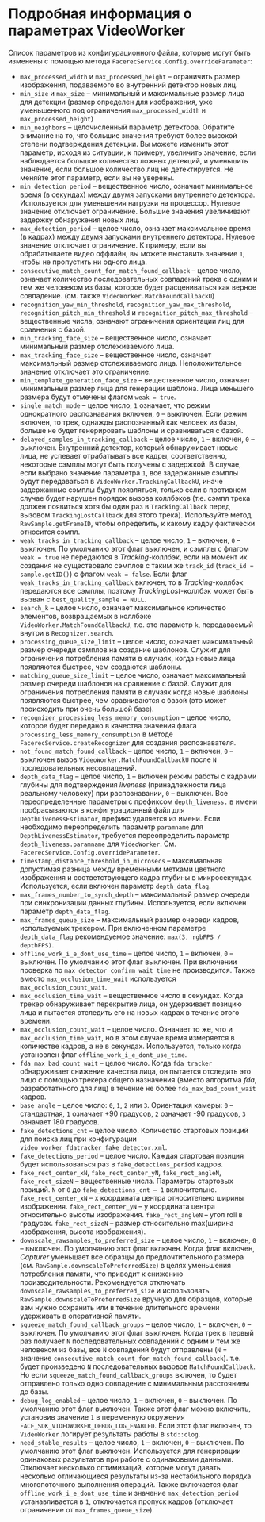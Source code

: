 # Подробная информация о параметрах VideoWorker 

Список параметров из конфигурационного файла, которые могут быть изменены с помощью метода `FacerecService.Config.overrideParameter`:

* `max_processed_width` и `max_processed_height` – ограничить размер изображения, подаваемого во внутренний детектор новых лиц.
* `min_size` и `max_size` – минимальный и максимальные размер лица для детекции (размер определен для изображения, уже уменьшенного под ограничения `max_processed_width` и `max_processed_height`)
* `min_neighbors` – целочисленный параметр детектора. Обратите внимание на то, что большие значения требуют более высокой степени подтверждения детекции. Вы можете изменить этот параметр, исходя из ситуации, к примеру, увеличить значение, если наблюдается большое количество ложных детекций, и уменьшить значение, если большое количество лиц не детектируется. Не меняйте этот параметр, если вы не уверены.
* `min_detection_period` – вещественное число, означает минимальное время (в секундах) между двумя запусками внутреннего детектора. Используется для уменьшения нагрузки на процессор. Нулевое значение отключает ограничение. Большие значения увеличивают задержку обнаружения новых лиц.
* `max_detection_period` – целое число, означает максимальное время (в кадрах) между двумя запусками внутреннего детектора. Нулевое значение отключает ограничение. К примеру, если вы обрабатываете видео оффлайн, вы можете выставить значение `1`, чтобы не пропустить ни одного лица.
* `consecutive_match_count_for_match_found_callback` – целое число, означает количество последовательных совпадений трека с одним и тем же человеком из базы, которое будет расцениваться как верное совпадение. (см. также `VideoWorker.MatchFoundCallbackU`)
* `recognition_yaw_min_threshold`, `recognition_yaw_max_threshold`, `recognition_pitch_min_threshold` и `recognition_pitch_max_threshold` – вещественные числа, означают ограничения ориентации лиц для сравнения с базой.
* `min_tracking_face_size` – вещественное число, означает минимальный размер отслеживаемого лица.
* `max_tracking_face_size` – вещественное число, означает максимальный размер отслеживаемого лица. Неположительное значение отключает это ограничение.
* `min_template_generation_face_size` – вещественное число, означает минимальный размер лица для генерации шаблона. Лица меньшего размера будут отмечены флагом `weak = true`.
* `single_match_mode` – целое число, `1` означает, что режим однократного распознавания включен, `0` – выключен. Если режим включен, то трек, однажды распознанный как человек из базы, больше не будет генерировать шаблоны и сравниваться с базой.
* `delayed_samples_in_tracking_callback` – целое число, `1` – включен, `0` – выключен. Внутренний детектор, который обнаруживает новые лица, не успевает отрабатывать все кадры, соответственно, некоторые сэмплы могут быть получены с задержкой. В случае, если выбрано значение параметра `1`, все задержанные сэмплы будут передаваться в `VideoWorker.TrackingCallbackU`, иначе задержанные сэмплы будут появляться, только если в противном случае будет нарушен порядок вызова коллбэков (т.е. сэмпл трека должен появиться хотя бы один раз в `TrackingCallback` перед вызовом `TrackingLostCallback` для этого трека). Используйте метод `RawSample.getFrameID`, чтобы определить, к какому кадру фактически относится сэмпл.
* `weak_tracks_in_tracking_callback` – целое число, `1` – включен, `0` – выключен. По умолчанию этот флаг выключен, и сэмплы с флагом `weak = true` не передаются в *Tracking*-коллбэк, если на момент их создания не существовало сэмплов с таким же `track_id` (`track_id = sample.getID()`) с флагом `weak = false`. Если флаг `weak_tracks_in_tracking_callback` включен, то в *Tracking*-коллбэк передаются все сэмплы, поэтому *TrackingLost*-коллбэк может быть вызван с `best_quality_sample = NULL`.
* `search_k` – целое число, означает максимальное количество элементов, возвращаемых в коллбэке `VideoWorker.MatchFoundCallbackU`, т.е. это параметр `k`, передаваемый внутри в `Recognizer.search`.
* `processing_queue_size_limit` – целое число, означает максимальный размер очереди сэмплов на создание шаблонов. Служит для ограничения потребления памяти в случаях, когда новые лица появляются быстрее, чем создаются шаблоны.
* `matching_queue_size_limit` – целое число, означает максимальный размер очереди шаблонов на сравнение с базой. Служит для ограничения потребления памяти в случаях когда новые шаблоны появляются быстрее, чем сравниваются с базой (это может происходить при очень большой базе).
* `recognizer_processing_less_memory_consumption` – целое число, которое будет передано в качества значения флага `processing_less_memory_consumption` в методе `FacerecService.createRecognizer` для создания распознавателя.
* `not_found_match_found_callback` – целое число, `1` – включен, `0` – выключен вызов `VideoWorker.MatchFoundCallbackU` после `N` последовательных несовпадений.
* `depth_data_flag` – целое число, `1` – включен режим работы с кадрами глубины для подтверждения *liveness* (принадлежности лица реальному человеку) при распознавании, `0` – выключен. Все переопределенные параметры с префиксом `depth_liveness.` в имени пробрасываются в конфигурационный файл для `DepthLivenessEstimator`, префикс удаляется из имени. Если необходимо переопределить параметр `paramname` для `DepthLivenessEstimator`, требуется переопределить параметр `depth_liveness.paramname` для `VideoWorker`. См. `FacerecService.Config.overrideParameter`.
* `timestamp_distance_threshold_in_microsecs` – максимальная допустимая разница между временными метками цветного изображения и соответствующего кадра глубины в микросекундах. Используется, если включен параметр `depth_data_flag`.
* `max_frames_number_to_synch_depth` – максимальный размер очереди при синхронизации данных глубины. Используется, если включен параметр `depth_data_flag`.
* `max_frames_queue_size` – максимальный размер очереди кадров, используемых трекером. При включенном параметре `depth_data_flag` рекомендуемое значение: `max(3, rgbFPS / depthFPS)`.
* `offline_work_i_e_dont_use_time` – целое число, `1` – включен, `0` – выключен. По умолчанию этот флаг выключен. При включении проверка по `max_detector_confirm_wait_time` не производится. Также вместо `max_occlusion_time_wait` используется `max_occlusion_count_wait`.
* `max_occlusion_time_wait` – вещественное число в секундах. Когда трекер обнаруживает перекрытие лица, он удерживает позицию лица и пытается отследить его на новых кадрах в течение этого времени.
* `max_occlusion_count_wait` – целое число. Означает то же, что и `max_occlusion_time_wait`, но в этом случае время измеряется в количестве кадров, а не в секундах. Используется, только когда установлен флаг `offline_work_i_e_dont_use_time`.
* `fda_max_bad_count_wait` – целое число. Когда `fda_tracker` обнаруживает снижение качества лица, он пытается отследить это лицо с помощью трекера общего назначения (вместо алгоритма *fda*, разработатнного для лиц) в течение не более `fda_max_bad_count_wait` кадров.
* `base_angle` – целое число: `0`, `1`, `2` или `3`. Ориентация камеры: `0` – стандартная, `1` означает +90 градусов, `2` означает -90 градусов, `3` означает 180 градусов.
* `fake_detections_cnt` – целое число. Количество стартовых позиций для поиска лиц при конфигурации `video_worker_fdatracker_fake_detector.xml`.
* `fake_detections_period` – целое число. Каждая стартовая позиция будет использоваться раз в `fake_detections_period` кадров.
* `fake_rect_center_xN`, `fake_rect_center_yN`, `fake_rect_angleN`, `fake_rect_sizeN` – вещественные числа. Параметры стартовых позиций. `N` от `0` до `fake_detections_cnt – 1` включительно. `fake_rect_center_xN` – x координата центра относительно ширины изображения. `fake_rect_center_yN` – y координата центра относительно высоты изображения. `fake_rect_angleN` – угол roll в градусах. `fake_rect_sizeN` – размер относительно max(ширина изображения, высота изображения).
* `downscale_rawsamples_to_preferred_size` – целое число, `1` – включен, `0` – выключен. По умолчанию этот флаг включен. Когда флаг включен, *Capturer* уменьшает все образцы до предпочтительного размера (см. `RawSample.downscaleToPreferredSize`) в целях уменьшения потребления памяти, что приводит к снижению производительности. Рекомендуется отключать `downscale_rawsamples_to_preferred_size` и использовать `RawSample.downscaleToPreferredSize` вручную для образцов, которые вам нужно сохранить или в течение длительного времени удерживать в оперативной памяти.
* `squeeze_match_found_callback_groups` – целое число, `1` – включен, `0` – выключен. По умолчанию этот флаг выключен. Когда трек в первый раз получает `N` последовательных совпадений с одним и тем же человеком из базы, все `N` совпадений будут отправлены (`N` = значение `consecutive_match_count_for_match_found_callback`). т.е. будет произведено `N` последовательных вызовов `MatchFoundCallback`. Но если `squeeze_match_found_callback_groups` включен, то будет отправлено только одно совпадение с минимальным расстоянием до базы.
* `debug_log_enabled` – целое число, `1` – включен, `0` – выключен. По умолчанию этот флаг выключен. Также этот флаг можно включить, установив значение `1` в переменную окружения `FACE_SDK_VIDEOWORKER_DEBUG_LOG_ENABLED`. Если этот флаг включен, то `VideoWorker` логирует результаты работы в `std::clog`.
* `need_stable_results` – целое число, `1` – включен, `0` – выключен. По умолчанию этот флаг выключен. Используется для генерирации одинаковых разультатов при работе с одинаковыми данными. Отключает несколько оптимизаций, которые могут давать несколько отличающиеся результаты из-за нестабильного порядка многопоточного выполнения операций. Также включается флаг `offline_work_i_e_dont_use_time` и значение `max_detection_period` устанавливается в `1`, отключается пропуск кадров (отключает ограничение от `max_frames_queue_size`).
